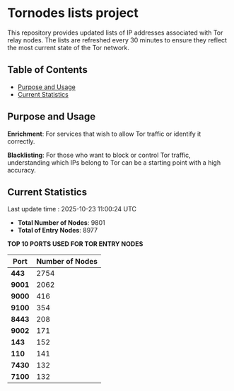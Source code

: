 # Tornodes lists project

This repository provides updated lists of IP addresses associated with Tor relay nodes. The lists are refreshed every 30 minutes to ensure they reflect the most current state of the Tor network.

## Table of Contents

- [Purpose and Usage](#purpose-and-usage)
- [Current Statistics](#current-statistics)


## Purpose and Usage

**Enrichment**: For services that wish to allow Tor traffic or identify it correctly.

**Blacklisting**: For those who want to block or control Tor traffic, understanding which IPs belong to Tor can be a starting point with a high accuracy.

## Current Statistics

Last update time : 2025-10-23 11:00:24 UTC

- **Total Number of Nodes**: 9801
- **Total of Entry Nodes**: 8977

**TOP 10 PORTS USED FOR TOR ENTRY NODES**

| **Port** | **Number of Nodes** |
|------|-----------------|
| **443**   | 2754  |
| **9001**   | 2062  |
| **9000**   | 416  |
| **9100**   | 354  |
| **8443**   | 208  |
| **9002**   | 171  |
| **143**   | 152  |
| **110**   | 141  |
| **7430**   | 132  |
| **7100**   | 132  |

